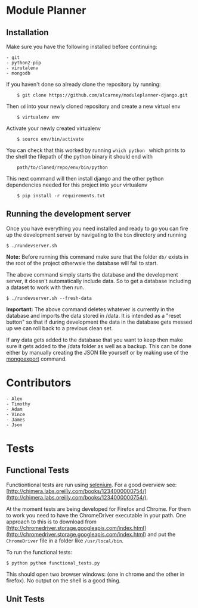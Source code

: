 # Module Planner

## Installation

Make sure you have the following installed before continuing:

    - git
    - python2-pip
    - virutalenv
    - mongodb

If you haven't done so already clone the repository by running:
```
    $ git clone https://github.com/alcarney/moduleplanner-django.git
```

Then ```cd``` into your newly cloned repository and create a new virtual env
```
    $ virtualenv env
```

Activate your newly created virtualenv
```
    $ source env/bin/activate
```
You can check that this worked by running ```which python ``` which prints to the
shell the filepath of the python binary it should end with
```
    path/to/cloned/repo/env/bin/python
```

This next command will then install django and the other python dependencies needed for
this project into your virtualenv
```
    $ pip install -r requirements.txt
```

## Running the development server

Once you have everything you need installed and ready to go you can fire up the development server
by navigating to the ```bin``` directory and running
```
$ ./rundevserver.sh
```
__Note:__ Before running this command make sure that the folder ```db/``` exists in
the root of the project otherwsie the database will fail to start.

The above command simply starts the database and the development server, it doesn't
automatically include data. So to get a database including a dataset to work with then
run.
```
$ ./rundevserver.sh --fresh-data
```
__Important:__ The above command deletes whatever is currently in the database and imports
the data stored in /data. It is intended as a "reset button" so that if during development
the data in the database gets messed up we can roll back to a previous clean set. 

If any data gets added to the database that you want to keep then make sure it gets added to the
/data folder as well as a backup. This can be done either by manually creating the JSON file yourself
or by making use of the [mongoexport](http://docs.mongodb.org/manual/reference/program/mongoexport/)
command.

# Contributors

    - Alex
    - Timothy
    - Adam
    - Vince
    - James
    - Json


# Tests

## Functional Tests

Functiontional tests are run using [selenium](http://selenium-python.readthedocs.org/).
For a good overview see: [http://chimera.labs.oreilly.com/books/1234000000754/](http://chimera.labs.oreilly.com/books/1234000000754/).

At the moment tests are being developed for Firefox and Chrome.
For them to work you need to have the ChromeDriver executable in your path.
One approach to this is to download from [http://chromedriver.storage.googleapis.com/index.html](http://chromedriver.storage.googleapis.com/index.html) and put the `ChromeDriver` file in a folder like `/usr/local/bin`.

To run the functional tests:

    $ python python functional_tests.py

This should open two browser windows: (one in chrome and the other in firefox).
No output on the shell is a good thing.

## Unit Tests
